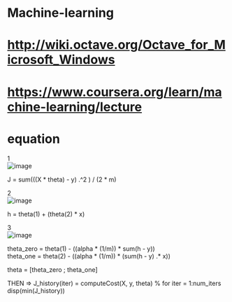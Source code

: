 # Machine-learning  

# http://wiki.octave.org/Octave_for_Microsoft_Windows  

# https://www.coursera.org/learn/machine-learning/lecture


# equation  
1  
![image](https://user-images.githubusercontent.com/16419246/50993929-73d3c900-14e0-11e9-9a20-baa62c393ea1.png)  

J = sum(((X * theta) - y) .^2 ) / (2 * m)  


2  
![image](https://user-images.githubusercontent.com/16419246/50994019-b2698380-14e0-11e9-8ef5-9ccbfce791cd.png)  

h = theta(1) + (theta(2) * x)  


3  
![image](https://user-images.githubusercontent.com/16419246/50994097-f2306b00-14e0-11e9-9d59-bcd8977b7ac0.png)  

theta_zero = theta(1) - ((alpha * (1/m)) * sum(h - y))  
theta_one = theta(2) - ((alpha * (1/m)) * (sum(h - y) .* x))  

theta = [theta_zero ; theta_one]  

THEN =>   J_history(iter) = computeCost(X, y, theta)   % for iter = 1:num_iters  
          disp(min(J_history))  
          
          

